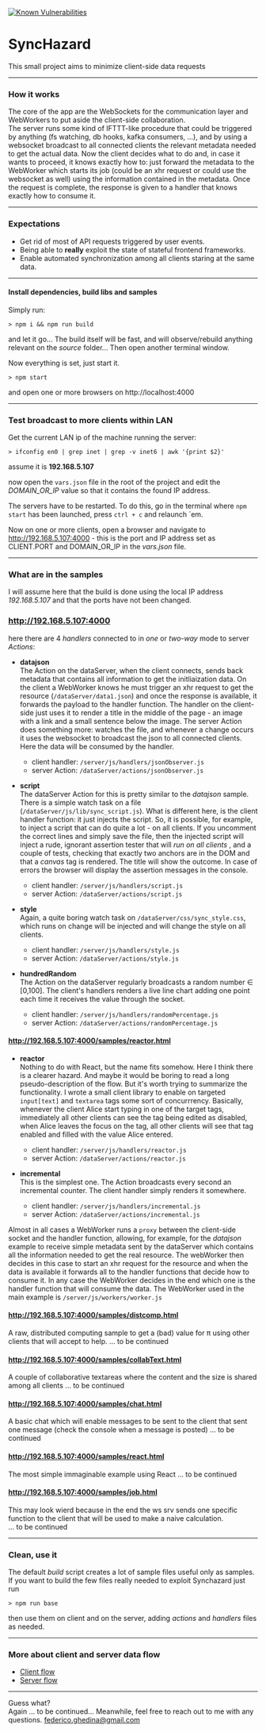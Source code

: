 [![Known Vulnerabilities](https://snyk.io/test/github/fedeghe/synchazard/badge.svg)](https://snyk.io/test/github/fedeghe/synchazard)

# SyncHazard  

This small project aims to minimize client-side data requests

---

### How it works  
The core of the app are the WebSockets for the communication layer and WebWorkers to put aside the client-side collaboration.  
The server runs some kind of IFTTT-like procedure that could be triggered by anything (fs watching, db hooks, kafka consumers, ...), and by using a websocket broadcast to all connected clients the relevant metadata needed to get the actual data. Now the client decides what to do and, in case it wants to proceed, it knows exactly how to: just forward the metadata to the WebWorker which starts its job (could be an xhr request or could use the websocket as well) using the information contained in the metadata. Once the request is complete, the response is given to a handler that knows exactly how to consume it.

---

### Expectations
- Get rid of most of API requests triggered by user events.
- Being able to **really** exploit the state of stateful frontend frameworks.
- Enable automated synchronization among all clients staring at the same data.

---
#### Install dependencies, build libs and samples

Simply run:

`> npm i && npm run build`

and let it go... The build itself will be fast, and will observe/rebuild anything relevant on the _source_ folder... Then open another terminal window.  

Now everything is set, just start it.

`> npm start`  

and open one or more browsers on http://localhost:4000

---

### Test broadcast to more clients within LAN

Get the current LAN ip of the machine running the server:

`> ifconfig en0 | grep inet | grep -v inet6 | awk '{print $2}'`

assume it is **192.168.5.107**

now open the `vars.json` file in the root of the project and edit the _DOMAIN\_OR\_IP_ value so that it contains the found IP address.  

The servers have to be restarted. To do this, go in the terminal where `npm start` has been launched, press `ctrl + c` and relaunch \`em.  

Now on one or more clients, open a browser and navigate to http://192.168.5.107:4000 - this is the port and IP address set as CLIENT.PORT and DOMAIN_OR_IP in the _vars.json_ file.

---

### What are in the samples

I will assume here that the build is done using the local IP address _192.168.5.107_ and that the ports have not been changed.



### http://192.168.5.107:4000  
here there are 4 _handlers_ connected to in _one_ or _two-way_ mode to server _Actions_:  

- **datajson**  
The Action on the dataServer, when the client connects, sends back metadata that contains all information to get the initliaization data. On the client a WebWorker knows he must trigger an xhr request to get the resource (`/dataServer/data1.json`) and once the response is available, it forwards the payload to the handler function. The handler on the client-side just uses it to render a title in the middle of the page - an image with a link and a small sentence below the image. The server Action does something more: watches the file, and whenever a change occurs it uses the websocket to broadcast the json to all connected clients. Here the data will be consumed by the handler.
    - client handler: `/server/js/handlers/jsonObserver.js`
    - server Action: `/dataServer/actions/jsonObserver.js`

- **script**  
The dataServer Action for this is pretty similar to the _datajson_ sample. There is a simple watch task on a file (`/dataServer/js/lib/sync_script.js`). What is different here, is the client handler function: it just injects the script. So, it is possible, for example, to inject a script that can do quite a lot - on all clients. If you uncomment the correct lines and simply save the file, then the injected script will inject a rude, ignorant assertion tester that will _run on all clients_ , and a couple of tests, checking that exactly two anchors are in the DOM and that a _canvas_ tag is rendered. The title will show the outcome. In case of errors the browser will display the assertion messages in the console.  
    - client handler: `/server/js/handlers/script.js`
    - server Action: `/dataServer/actions/script.js`

- **style**  
Again, a quite boring watch task on `/dataServer/css/sync_style.css`, which runs on change will be injected and will change the style on all clients.  
    - client handler: `/server/js/handlers/style.js`
    - server Action: `/dataServer/actions/style.js`

- **hundredRandom**  
The Action on the dataServer regularly broadcasts a random number &isin; [0,100]. The client's handlers renders a live line chart adding one point each time it receives the value through the socket.  
    - client handler: `/server/js/handlers/randomPercentage.js`
    - server Action: `/dataServer/actions/randomPercentage.js`  



#### http://192.168.5.107:4000/samples/reactor.html

- **reactor**  
Nothing to do with React, but the name fits somehow. Here I think there is a clearer hazard. And maybe it would be boring to read a long pseudo-description of the flow. But it's worth trying to summarize the functionality. I wrote a small client library to enable on targeted `input[text]` and `textarea` tags some sort of concurrrency. Basically, whenever the client Alice start typing in one of the target tags, immediately all other clients can see the tag being edited as disabled, when Alice leaves the focus on the tag, all other clients will see that tag enabled and filled with the value Alice entered.
    - client handler: `/server/js/handlers/reactor.js`
    - server Action: `/dataServer/actions/reactor.js`

- **incremental**  
This is the simplest one. The Action broadcasts every second an incremental counter. The client handler simply renders it somewhere. 
    - client handler: `/server/js/handlers/incremental.js`
    - server Action: `/dataServer/actions/incremental.js`




Almost in all cases a WebWorker runs a `proxy` between the client-side socket and the handler function, allowing, for example, for the _datajson_ example to receive simple metadata sent by the dataServer which contains all the information needed to get the real resource. The webWorker then decides in this case to start an xhr request for the resource and when the data is available it forwards all to the handler functions that decide how to consume it. In any case the WebWorker decides in the end which one is the handler function that will consume the data. The WebWorker used in the main example is `/server/js/workers/worker.js`

#### http://192.168.5.107:4000/samples/distcomp.html 
A raw, distributed computing sample to get a (bad) value for &pi; using other clients that will accept to help. 
... to be continued

#### http://192.168.5.107:4000/samples/collabText.html  
A couple of collaborative textareas where the content and the size is shared among all clients
... to be continued

#### http://192.168.5.107:4000/samples/chat.html  
A basic chat which will enable messages to be sent to the client that sent one message  (check the console when a message is posted)
... to be continued

#### http://192.168.5.107:4000/samples/react.html   
The most simple immaginable example using React
... to be continued

#### http://192.168.5.107:4000/samples/job.html
This may look wierd because in the end the ws srv sends one specific function to the client that will be used to make a naive calculation.   
... to be continued

---

### Clean, use it    
The  default _build_ script creates a lot of sample files useful only as samples. If you want to build the few files really needed to exploit Synchazard just run  

`> npm run base`

then use them on client and on the server, adding _actions_ and _handlers_ files  as needed.

--- 

### More about client and server data flow
- [Client flow](CLIENT.md)
- [Server flow](SERVER.md)

---


Guess what?  
Again ... to be continued... Meanwhile, feel free to reach out to me with any questions. federico.ghedina@gmail.com
